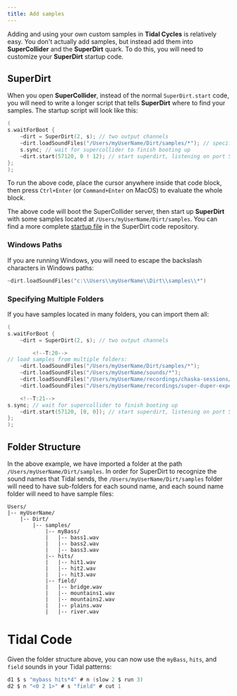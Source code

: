 ```yaml
---
title: Add samples
---
```


Adding and using your own custom samples in **Tidal Cycles** is relatively easy. You don't actually add samples, but instead add them into **SuperCollider** and the **SuperDirt** quark. To do this, you will need to customize your **SuperDirt** startup code.

## SuperDirt

When you open **SuperCollider**, instead of the normal `SuperDirt.start`
code, you will need to write a longer script that tells **SuperDirt** where
to find your samples. The startup script will look like this:

``` c
(
s.waitForBoot {
    ~dirt = SuperDirt(2, s); // two output channels
    ~dirt.loadSoundFiles("/Users/myUserName/Dirt/samples/*"); // specify sample folder to load
    s.sync; // wait for supercollider to finish booting up
    ~dirt.start(57120, 0 ! 12); // start superdirt, listening on port 57120, create twelve orbits each sending audio to channel 0
};
);
```

To run the above code, place the cursor anywhere inside that code block,
then press `Ctrl+Enter` (or `Command+Enter` on MacOS) to evaluate the
whole block.

The above code will boot the SuperCollider server, then start up
**SuperDirt** with some samples located at `/Users/myUserName/Dirt/samples`. You can find a more complete [startup file](https://github.com/musikinformatik/SuperDirt/blob/develop/superdirt_startup.scd) in the SuperDirt code repository.

### Windows Paths

If you are running Windows, you will need to escape the backslash characters in Windows paths:

```c
~dirt.loadSoundFiles("c:\\Users\\myUserName\\Dirt\\samples\\*")
```

### Specifying Multiple Folders

If you have samples located in many folders, you can import them all:

``` c
(
s.waitForBoot {
    ~dirt = SuperDirt(2, s); // two output channels

        <!--T:20-->
// load samples from multiple folders:
    ~dirt.loadSoundFiles("/Users/myUserName/Dirt/samples/*"); 
    ~dirt.loadSoundFiles("/Users/myUserName/sounds/*"); 
    ~dirt.loadSoundFiles("/Users/myUserName/recordings/chaska-sessions/*");
    ~dirt.loadSoundFiles("/Users/myUserName/recordings/super-duper-experiments/*"); 

    <!--T:21-->
s.sync; // wait for supercollider to finish booting up
    ~dirt.start(57120, [0, 0]); // start superdirt, listening on port 57120, create two orbits each sending audio to channel 0
};
);
```


## Folder Structure

In the above example, we have imported a folder at the path `/Users/myUserName/Dirt/samples`. In order for SuperDirt to recognize the sound names that Tidal sends, the `/Users/myUserName/Dirt/samples` folder will need to have sub-folders for each sound name, and each sound name folder will need to have sample files:

```plaintext
Users/
|-- myUserName/
    |-- Dirt/
        |-- samples/
            |-- myBass/
            |   |-- bass1.wav
            |   |-- bass2.wav
            |   |-- bass3.wav
            |-- hits/
            |   |-- hit1.wav
            |   |-- hit2.wav
            |   |-- hit3.wav
            |-- field/
            |   |-- bridge.wav
            |   |-- mountains1.wav
            |   |-- mountains2.wav
            |   |-- plains.wav
            |   |-- river.wav
```


# Tidal Code

Given the folder structure above, you can now use the `myBass`, `hits`,
and `field` sounds in your Tidal patterns:

```c
d1 $ s "mybass hits*4" # n (slow 2 $ run 3)
d2 $ n "<0 2 1>" # s "field" # cut 1
```
